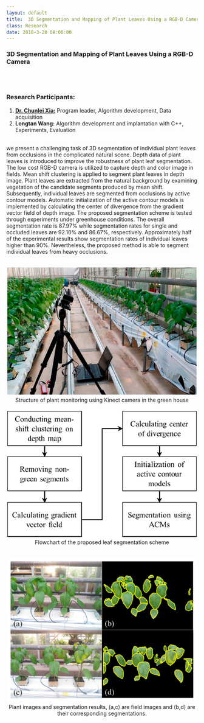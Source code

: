 ```yaml
---
layout: default
title:  3D Segmentation and Mapping of Plant Leaves Using a RGB-D Camera
class: Research
date: 2018-3-28 08:00:00
---
```


### 3D Segmentation and Mapping of Plant Leaves Using a RGB-D Camera
<br><br>

### Research Participants:  
1. [**Dr. Chunlei Xia:**](https://scholar.google.com.au/citations?user=RN8stWoAAAAJ&hl=en) Program leader, Algorithm development, Data acquisition
2. **Longtan Wang:** Algorithm development and implantation with C++, Experiments, Evaluation 
<br><br>


we present a challenging task of 3D segmentation of individual plant leaves from occlusions in the complicated natural scene. Depth data of plant leaves is introduced to improve the robustness of plant leaf segmentation. The low cost RGB-D camera is utilized to capture depth and color image in fields. Mean shift clustering is applied to segment plant leaves in depth image. Plant leaves are extracted from the natural background by examining vegetation of the candidate segments produced by mean shift. Subsequently, individual leaves are segmented from occlusions by active contour models. Automatic initialization of the active contour models is implemented by calculating the center of divergence from the gradient vector field of depth image. The proposed segmentation scheme is tested through experiments under greenhouse conditions. The overall segmentation rate is 87.97% while segmentation rates for single and occluded leaves are 92.10% and 86.67%, respectively. Approximately half of the experimental results show segmentation rates of individual leaves higher than 90%. Nevertheless, the proposed method is able to segment individual leaves from heavy occlusions.<br><br>

<center> <img src="/assets/post_images/5a.jpg" width="700px">  <br>
Structure of plant monitoring using Kinect camera in the green house<br><br>
 <img src="/assets/post_images/5b.jpg" width="700px">  <br>
Flowchart of the proposed leaf segmentation scheme<br><br>

<img src="/assets/post_images/5c.jpg" width="800px"><br>
Plant images and segmentation results, (a,c) are field images and (b,d) are their corresponding segmentations.
